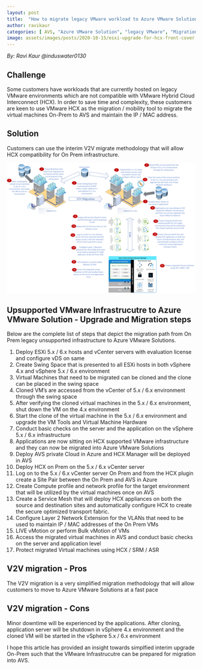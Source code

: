 ```yaml
---
layout: post
title:  "How to migrate legacy VMware workload to Azure VMware Solutions"
author: ravikaur
categories: [ AVS, "Azure VMware Solution", "legacy VMware", "Migration", "V2V Migration" "Hybrid Cloud Interconnect" "HCX", "VMware 4.x to VMware 5.x", "VMware 4.x to VMware 6.x"]
image: assets/images/posts/2020-10-15/esxi-upgrade-for-hcx-front-cover.png
---
```


*By: Ravi Kaur @induswater0130*

## Challenge 

Some customers have workloads that are currently hosted on legacy VMware environments which are not compatible with VMware Hybrid Cloud Interconnect (HCX). In order to save time and complexity, these customers are keen to use VMware HCX as the migration / mobility tool to migrate the virtual machines On-Prem to AVS and maintain the IP / MAC address. 

## Solution

Customers can use the interim V2V migrate methodology that will allow HCX compatibility for On Prem infrastructure. 

![ESXi Upgrade for HCX](assets/images/posts/2020-10-15/esxi-upgrade-for-hcx.png)

## Upsupported VMware Infrastrucutre to Azure VMware Solution - Upgrade and Migration steps

Below are the complete list of steps that depict the migration path from On Prem legacy unsupported infrastructure to Azure VMware Solutions. 
1.	Deploy ESXi 5.x / 6.x hosts and vCenter servers with evaluation license and configure vDS on same
2.	Create Swing Space that is presented to all ESXi hosts in both vSphere 4.x and vSphere 5.x / 6.x environment
3.	Virtual Machines that need to be migrated can be cloned and the clone can be placed in the swing space
4.	Cloned VM’s are accessed from the vCenter of 5.x / 6.x environment through the swing space
5.	After verifying the  cloned virtual machines in the 5.x / 6.x  environment, shut down the VM on the 4.x environment
6.	Start the clone of the virtual machine in the 5.x / 6.x environment and upgrade the VM Tools and Virtual Machine Hardware
7.	Conduct basic checks on the server and the application on the vSphere 5.x / 6.x infrastructure 
8.	Applications are now sitting on HCX supported VMware infrastructure and they can now be migrated into Azure VMware Solutions  
9.	Deploy AVS private Cloud in Azure and HCX Manager will be deployed in AVS
10.	Deploy HCX on Prem on the 5.x / 6.x vCenter server
11.	Log on to the 5.x / 6.x vCenter server On Prem and from the HCX plugin create a Site Pair between the On Prem and AVS in Azure
12.	Create Compute profile and network profile for the target environment that will be utilized by the virtual machines once on AVS
13.	Create a Service Mesh that will deploy HCX appliances on both the source and destination sites and automatically configure HCX to create the secure optimized transport fabric.
14.	Configure Layer 2 Network Extension for the VLANs that need to be used to maintain IP / MAC addresses of the On Prem VMs  
15.	LIVE vMotion or perform Bulk vMotion of VMs
16.	Access the migrated virtual machines in AVS and conduct basic checks on the server and application level
17.	Protect migrated Virtual machines using HCX / SRM / ASR

## V2V migration - Pros

The V2V migration is a very simplified migration methodology that will allow customers to move to Azure VMware Solutions at a fast pace

## V2V migration - Cons

Minor downtime will be experienced by the applications. After cloning, application server will be shutdown in vSphere 4.x environment and the cloned VM will be started in the vSphere 5.x / 6.x environment

I hope this article has provided an insight towards simplfied interim upgrade On-Prem such that the VMware Infrastrucutre can be prepared for migration into AVS.